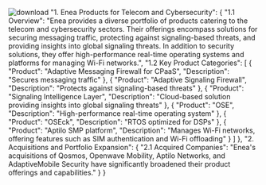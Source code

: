 ![download](https://github.com/Usama-Amjad/Certifications/assets/87925026/21012533-c5b8-446f-a697-5f066273e012)
"1. Enea Products for Telecom and Cybersecurity": {
    "1.1 Overview": "Enea provides a diverse portfolio of products catering to the telecom and cybersecurity sectors.  Their offerings encompass solutions for securing messaging traffic, protecting against signaling-based threats, and providing insights into global signaling threats.  In addition to security solutions, they offer high-performance real-time operating systems and platforms for managing Wi-Fi networks.",
    "1.2 Key Product Categories": [
      {
        "Product": "Adaptive Messaging Firewall for CPaaS",
        "Description": "Secures messaging traffic"
      },
      {
        "Product": "Adaptive Signaling Firewall",
        "Description": "Protects against signaling-based threats"
      },
      {
        "Product": "Signaling Intelligence Layer",
        "Description": "Cloud-based solution providing insights into global signaling threats"
      },
      {
        "Product": "OSE",
        "Description": "High-performance real-time operating system"
      },
      {
        "Product": "OSEck",
        "Description": "RTOS optimized for DSPs"
      },
      {
        "Product": "Aptilo SMP platform",
        "Description": "Manages Wi-Fi networks, offering features such as SIM authentication and Wi-Fi offloading"
      }
    ]
  },
  "2. Acquisitions and Portfolio Expansion": {
    "2.1 Acquired Companies": "Enea's acquisitions of Qosmos, Openwave Mobility, Aptilo Networks, and AdaptiveMobile Security have significantly broadened their product offerings and capabilities."
  }
}
